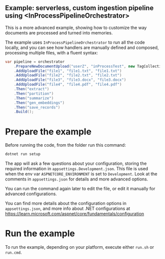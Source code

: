 ## Example: serverless, custom ingestion pipeline using \<InProcessPipelineOrchestrator>

This is a more advanced example, showing how to customize the way documents
are processed and turned into memories.

The example uses `InProcessPipelineOrchestrator` to run all the code locally,
and you can see how handlers are manually defined and composed, processing
multiple files, with a fluent syntax:

```csharp
var pipeline = orchestrator
    .PrepareNewDocumentUpload("userZ", "inProcessTest", new TagCollection { { "type", "test" } })
    .AddUploadFile("file1", "file1.txt", "file1.txt")
    .AddUploadFile("file2", "file2.txt", "file2.txt")
    .AddUploadFile("file3", "file3.docx", "file3.docx")
    .AddUploadFile("file4", "file4.pdf", "file4.pdf")
    .Then("extract")
    .Then("partition")
    .Then("summarize")
    .Then("gen_embeddings")
    .Then("save_records")
    .Build();
```

# Prepare the example

Before running the code, from the folder run this command:

```csharp
dotnet run setup
```

The app will ask a few questions about your configuration, storing the
required information in `appsettings.Development.json`. This file is used when
the env var `ASPNETCORE_ENVIRONMENT` is set to `Development`. Look at the
comments in `appsettings.json` for details and more advanced options.

You can run the command again later to edit the file, or edit it manually for
advanced configurations.

You can find more details about the configuration options in `appsettings.json`,
and more info about .NET configurations at
https://learn.microsoft.com/aspnet/core/fundamentals/configuration

# Run the example

To run the example, depending on your platform, execute either `run.sh` or `run.cmd`.